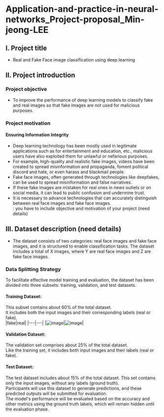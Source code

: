 # Application-and-practice-in-neural-networks_Project-proposal_Min-jeong-LEE

## I. Project title  
  - Real and Fake Face image classification using deep learning  

## II. Project introduction  
### Project objective  
  - To improve the performance of deep learning models to classify fake and real images so that fake images are not used for malicious purposes.
### Project motivation  
#### Ensuring Information Integrity
  - Deep learning technology has been mostly used in legitimate applications such as for entertainment and education, etc., malicious users have also exploited them for unlawful or nefarious purposes.  
  - For example, high-quality and realistic fake images, videos have been created to spread misinformation and propaganda, foment political discord and hate, or even harass and blackmail people.  
  - Fake face images, often generated through technologies like deepfakes, can be used to spread misinformation and false narratives.
  - If these fake images are mistaken for real ones in news outlets or on social media, it can lead to public confusion and undermine trust.
  - It is necessary to advance technologies that can accurately distinguish between real face images and fake face images.  
: you have to include objective and motivation of your project (need details)

## III. Dataset description (need details)
-   The dataset consists of two categories: real face images and fake face images, and it is structured to enable classification tasks. The dataset includes a total of X images, where Y are real face images and Z are fake face images.
### Data Splitting Strategy  
  To facilitate effective model training and evaluation, the dataset has been divided into three subsets: training, validation, and test datasets.  

#### Training Dataset:  

  This subset contains about 60% of the total dataset.  
  It includes both the input images and their corresponding labels (real or fake).  
  |fake|real|
  |---|---|
|![image](https://github.com/user-attachments/assets/8ab9e62f-1284-4391-8d5e-e8b490c0d23b)|![image](https://github.com/user-attachments/assets/0e318ab2-e688-46d5-9223-6d9fb054fbb2)|


#### Validation Dataset:

  The validation set comprises about 25% of the total dataset.  
  Like the training set, it includes both input images and their labels (real or fake).  

#### Test Dataset:

  The test dataset includes about 15% of the total dataset.
  This set contains only the input images, without any labels (ground truth).  
  Participants will use this dataset to generate predictions, and these predicted outputs will be submitted for evaluation.  
  The model's performance will be evaluated based on the accuracy and other metrics using the ground truth labels, which will remain hidden until the evaluation phase.  

